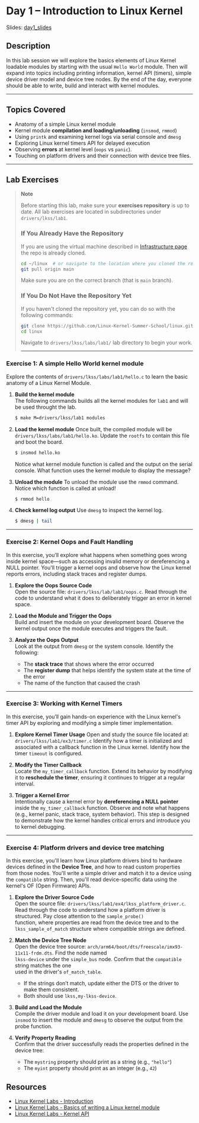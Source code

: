 # Day 1 – Introduction to Linux Kernel

Slides: [day1_slides](./slides/slides_day1.pdf)

## Description

In this lab session we will explore the basics elements of Linux Kernel loadable modules
by starting with the usual `Hello World` module. Then will expand into topics including
printing information, kernel API (timers), simple device driver model and device tree nodes.
By the end of the day, everyone should be able to write, build and interact with kernel modules.

---

## Topics Covered

- Anatomy of a simple Linux kernel module
- Kernel module **compilation and loading/unloading** (`insmod`, `rmmod`)
- Using `printk` and examining kernel logs via serial console and `dmesg`
- Exploring Linux kernel timers API for delayed execution
- Observing **errors** at kernel level (`oops` vs `panic`).
- Touching on platform drivers and their connection with device tree files.

---

## Lab Exercises

> **Note**
>
> Before starting this lab, make sure your **exercises repository** is up to date. All lab exercises are
> located in subdirectories under `drivers/lkss/lab1`.
>
>
> ### If You Already Have the Repository
>
> If you are using the virtual machine described in [Infrastructure page](./infrastructure.md) the repo is already
cloned. 
>
> ```bash
> cd ~/linux  # or navigate to the location where you cloned the repo
> git pull origin main
> ```
>
> Make sure you are on the correct branch (that is `main` branch).
>
> ### If You Do Not Have the Repository Yet
>
> If you haven't cloned the repository yet, you can do so with the following commands:
>
> ```bash
> git clone https://github.com/Linux-Kernel-Summer-School/linux.git
> cd linux
> ```
>
> Navigate to `drivers/lkss/labs/lab1/` lab directory to begin your work.
>
> ---

### Exercise 1: A simple Hello World kernel module

Explore the contents of `drivers/lkss/labs/lab1/hello.c` to learn the basic anatomy of a Linux Kernel Module. 

1. **Build the kernel module**  
   The following commands builds all the kernel modules for `lab1` and will be used throught the lab.

   ```bash
   $ make M=drivers/lkss/lab1 modules
   ```

2. **Load the kernel module**
   Once built, the compiled module will be `drivers/lkss/labs/lab1/hello.ko`. Update the `rootfs` to contain this file and boot the board.

   ```bash
   $ insmod hello.ko
   ```
   Notice what kernel module function is called and the output on the serial console. What function uses the kernel
   module to display the message?

3. **Unload the module**
   To unload the module use the `rmmod` command. Notice which function is called at unload! 
   ```bash
   $ rmmod hello
   ```
4. **Check kernel log output**
   Use `dmesg` to inspect the kernel log. 

   ```bash
   $ dmesg | tail
   ```
---

### Exercise 2: Kernel Oops and Fault Handling

In this exercise, you’ll explore what happens when something goes wrong inside kernel space—such as
accessing invalid memory or dereferencing a NULL pointer. You'll trigger a kernel oops and observe
how the Linux kernel reports errors, including stack traces and register dumps.

1. **Explore the Oops Source Code**  
   Open the source file: `drivers/lkss/lab/lab1/oops.c`. Read through the code to understand what
   it does to deliberately trigger an error in kernel space.

2. **Load the Module and Trigger the Oops**  
   Build and insert the module on your development board. Observe the kernel output once the module
   executes and triggers the fault.

3. **Analyze the Oops Output**  
   Look at the output from `dmesg` or the system console. Identify the following:  
   - The **stack trace** that shows where the error occurred  
   - The **register dump** that helps identify the system state at the time of the error  
   - The name of the function that caused the crash

---

### Exercise 3: Working with Kernel Timers

In this exercise, you’ll gain hands-on experience with the Linux kernel's timer API by exploring and
modifying a simple timer implementation.

1. **Explore Kernel Timer Usage** Open and study the source file located at: `drivers/lkss/lab1/ex3/timer.c`
   Identify how a timer is initialized and associated with a callback function in the Linux kernel. Identify how the
   timer `timeout` is configured.

2. **Modify the Timer Callback**  
   Locate the `my_timer_callback` function. Extend its behavior by modifying it to **reschedule the
   timer**, ensuring it continues to trigger at a regular interval.

3. **Trigger a Kernel Error**  
   Intentionally cause a kernel error by **dereferencing a NULL pointer** inside the
   `my_timer_callback` function. Observe and note what happens (e.g., kernel panic, stack trace,
   system behavior). This step is designed to demonstrate how the kernel handles critical errors and
   introduce you to kernel debugging.

---

### Exercise 4: Platform drivers and device tree matching

In this exercise, you'll learn how Linux platform drivers bind to hardware devices defined in the
**Device Tree**, and how to read custom properties from those nodes. You'll write a simple driver and
match it to a device using the `compatible` string. Then, you'll read device-specific data using the
kernel's OF (Open Firmware) APIs.

1. **Explore the Driver Source Code**  
   Open the source file: `drivers/lkss/lab1/ex4/lkss_platform_driver.c`. Read through the code to
   understand how a platform driver is structured. Pay close attention to the `sample_probe()`  
   function, where properties are read from the device tree and to the `lkss_sample_of_match` structure
   where compatible strings are defined.

2. **Match the Device Tree Node**  
   Open the device tree source: `arch/arm64/boot/dts/freescale/imx93-11x11-frdm.dts`. Find the node named  
   `lkss-device` under the `simple_bus` node. Confirm that the `compatible` string matches the one  
   used in the driver's `of_match_table`.
   - If the strings don’t match, update either the DTS or the driver to make them consistent.
   - Both should use `lkss,my-lkss-device`.

3. **Build and Load the Module**  
   Compile the driver module and load it on your development board. Use `insmod`
   to insert the module and `dmesg` to observe the output from the probe function.

4. **Verify Property Reading**  
   Confirm that the driver successfully reads the properties defined in the device tree:

   - The `mystring` property should print as a string (e.g., `"hello"`)  
   - The `myint` property should print as an integer (e.g., `42`)

## Resources

- [Linux Kernel Labs - Introduction](https://linux-kernel-labs.github.io/refs/heads/master/labs/introduction.html)
- [Linux Kernel Labs - Basics of writing a Linux kernel module](https://linux-kernel-labs.github.io/refs/heads/master/labs/kernel_modules.html)
- [Linux Kernel Labs - Kernel API](https://linux-kernel-labs.github.io/refs/heads/master/labs/kernel_api.html)
